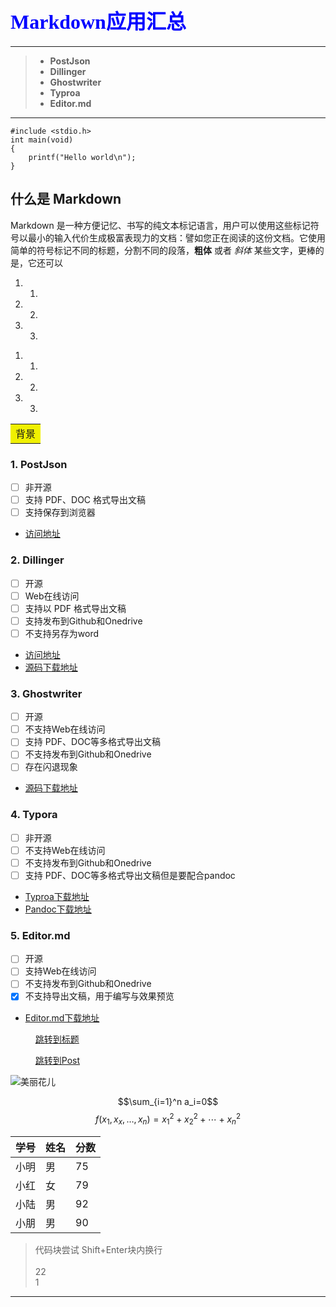 
# <span id = "title"><font color="#0000ff" size=6 face="微软雅黑">Markdown应用汇总</font></span>
----
> * **PostJson**
> * **Dillinger**
> * **Ghostwriter**
> * **Typroa**
> * **Editor.md**
-----


```
#include <stdio.h>
int main(void)
{
    printf("Hello world\n");
}
```


## 什么是 Markdown
Markdown 是一种方便记忆、书写的纯文本标记语言，用户可以使用这些标记符号以最小的输入代价生成极富表现力的文档：譬如您正在阅读的这份文档。它使用简单的符号标记不同的标题，分割不同的段落，**粗体** 或者 *斜体* 某些文字，更棒的是，它还可以
1. 1.
2. 2.
3. 3.

1) 1.
2) 2.
3) 3.
<table><tr><td bgcolor="#f0f000"><center>背景</center></td></tr></table>

<!-- 这里是注释 -->
### <span id = "post">1. PostJson</span>
- [ ] 非开源
- [ ] 支持 PDF、DOC 格式导出文稿
- [ ] 支持保存到浏览器
- [访问地址](http://coolaf.com/tool/md)
### 2. Dillinger
- [ ] 开源
- [ ] Web在线访问
- [ ] 支持以 PDF 格式导出文稿
- [ ] 支持发布到Github和Onedrive
- [ ] 不支持另存为word
- [访问地址](https://dillinger.io/)
- [源码下载地址](https://github.com/joemccann/dillinger#installation)
### 3. Ghostwriter
- [ ] 开源
- [ ] 不支持Web在线访问
- [ ] 支持 PDF、DOC等多格式导出文稿
- [ ] 不支持发布到Github和Onedrive
- [ ] 存在闪退现象
-  [源码下载地址](https://github.com/michelolvera/vs-ghostwriter/releases/tag/win-2.0.2)
### 4. Typora
- [ ] 非开源
- [ ] 不支持Web在线访问
- [ ] 不支持发布到Github和Onedrive
- [ ] 支持 PDF、DOC等多格式导出文稿但是要配合pandoc
- [Typroa下载地址](https://typora.io/)
- [Pandoc下载地址](https://github.com/jgm/pandoc/releases/tag/2.0.5)
### 5. Editor.md
- [ ] 开源
- [ ] 支持Web在线访问
- [ ] 不支持发布到Github和Onedrive
- [x] 不支持导出文稿，用于编写与效果预览
- [Editor.md下载地址](https://pandao.github.io/editor.md/)

&nbsp;<!-- 空行 -->
&emsp;&emsp; [跳转到标题](#title)

&nbsp;
&emsp;&emsp; [跳转到Post](#post)

![美丽花儿][flower]

[flower]:http://ww2.sinaimg.cn/large/56d258bdjw1eugeubg8ujj21kw16odn6.jpg  "美丽花儿"

$$\sum_{i=1}^n a_i=0$$
$$f(x_1,x_x,\ldots,x_n) = x_1^2 + x_2^2 + \cdots + x_n^2 $$


学号|姓名|分数
-|-|-
小明|男|75
小红|女|79
小陆|男|92
小朋|男|90


> 代码块尝试 Shift+Enter块内换行    
&nbsp;  
22  
1  

----------------------------------------------------------------------------------------------------------------------------------------------------------------------------------------------------------------------------------------------------------------------------------------------------------------------------------------------------------------------------------------------------------------------------------------------------------------------------------------------------------------------------------------------------------------------------------------------------------------------------------------------------------------------------------------------------------------------------------------------------------------------------------------------------------------------------------------------------------------------------------------------------------------------------------------------------------------------------------------------------------------------------